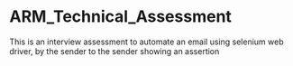 # ARM_Technical_Assessment
This is an interview assessment to automate an email using selenium web driver, by the sender to the sender showing an assertion 

